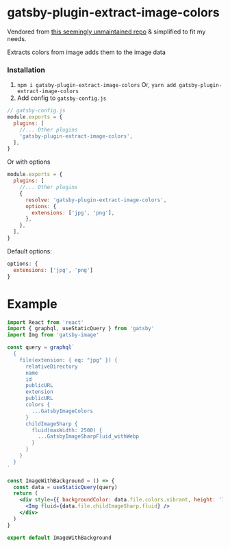 # gatsby-plugin-extract-image-colors

Vendored from [this seemingly unmaintained repo](https://github.com/mittnavnermike/gatsby-plugins/tree/master/packages/gatsby-plugin-extract-image-colors) & simplified to fit my needs.

Extracts colors from image adds them to the image data

### Installation

1. `npm i gatsby-plugin-extract-image-colors`
   Or,
   `yarn add gatsby-plugin-extract-image-colors`
2. Add config to `gatsby-config.js`

```js
// gatsby-config.js
module.exports = {
  plugins: [
    //... Other plugins
    'gatsby-plugin-extract-image-colors',
  ],
}
```

Or with options

```js
module.exports = {
  plugins: [
    //... Other plugins
    {
      resolve: 'gatsby-plugin-extract-image-colors',
      options: {
        extensions: ['jpg', 'png'],
      },
    },
  ],
}
```

Default options:

```js
options: {
  extensions: ['jpg', 'png']
}
```

# Example

```jsx
import React from 'react'
import { graphql, useStaticQuery } from 'gatsby'
import Img from 'gatsby-image'

const query = graphql`
  {
    file(extension: { eq: "jpg" }) {
      relativeDirectory
      name
      id
      publicURL
      extension
      publicURL
      colors {
        ...GatsbyImageColors
      }
      childImageSharp {
        fluid(maxWidth: 2500) {
          ...GatsbyImageSharpFluid_withWebp
        }
      }
    }
  }
`

const ImageWithBackground = () => {
  const data = useStaticQuery(query)
  return (
    <div style={{ backgroundColor: data.file.colors.vibrant, height: '100vh' }}>
      <Img fluid={data.file.childImageSharp.fluid} />
    </div>
  )
}

export default ImageWithBackground
```
